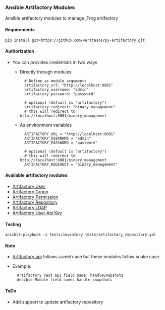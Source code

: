 ### Ansible Artifactory Modules
Ansible artifactory modules to manage jFrog artifactory


#### Requirements

    pip install git+https://github.com/veritasos/py-artifactory.git


#### Authorization
- You can provides credentials in two ways

    - Directly through modules

            # Define as module arguments
            artifactory_url: "http://localhost:8081"
            artifactory_username: "admin"
            artifactory_password: "password"

            # optional (default is "artifactory")
            artifactory_redirect: "binary_management"
            # this will redirect to http://localhost:8081/binary_management

    - As environment variables

            ARTIFACTORY_URL = "http://localhost:8081"
            ARTIFACTORY_USERNAME = "admin"
            ARTIFACTORY_PASSWORD = "password"

            # optional (default is "artifactory")
            # this will redirect to http://localhost:8081/binary_management
            ARTIFACTORY_REDIRECT = "binary_management"



#### Available artifactory modules
- [Artifactory User](docs/user.md)
- [Artifactory Group](docs/group.md)
- [Artifactory Permission](docs/permission.md)
- [Artifactory Repository](docs/repository.md)
- [Artifactory LDAP](docs/ldap.md)
- [Artifactory User Api Key](docs/apikey.md)


#### Testing

    ansible-playbook -i tests/inventory tests/artifactory_repository.yml


#### Note

- [Artifactory api](https://www.jfrog.com/confluence/display/RTF/Artifactory+REST+API) follows camel case but these modules follow snake case.
- Example:

        Artifactory rest api field name: handleSnapshots
        Ansible Module field name: handle_snapshots


#### ToDo
- Add support to update artifactory repository
